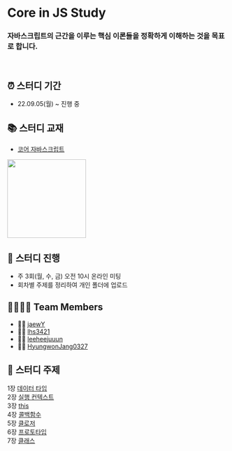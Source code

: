 # Core in JS Study

### 자바스크립트의 근간을 이루는 핵심 이론들을 정확하게 이해하는 것을 목표로 합니다.

<br>

## ⏰ 스터디 기간

- 22.09.05(월) ~ 진행 중
  <br>

## 📚 스터디 교재

- [코어 자바스크립트](http://www.yes24.com/Product/Goods/78586788)

<img src="http://image.yes24.com/goods/78586788/XL" width=180px/>
<br>

## 📁 스터디 진행
- 주 3회(월, 수, 금) 오전 10시 온라인 미팅
- 회차별 주제를 정리하여 개인 폴더에 업로드
  <br>

## 👨‍👨‍👧‍👦 Team Members

- 👩‍💻 [jaewY](https://github.com/jaewY)
- 👨‍💻 [lhs3421](https://github.com/lhs3421)
- 🧑‍💻 [leeheejuuun](https://github.com/leeheejuuun)
- 🧑‍💻 [HyungwonJang0327](https://github.com/HyungwonJang0327)
  <br>

## 📌 스터디 주제

1장 [데이터 타입](https://github.com/leeheejuuun/core-in-JS/blob/main/heejun/220914%20%EB%8D%B0%EC%9D%B4%ED%84%B0%20%ED%83%80%EC%9E%85.md)</br>
2장 [실행 컨텍스트](https://github.com/leeheejuuun/core-in-JS/blob/main/heejun/220915%20%EC%8B%A4%ED%96%89%EC%BB%A8%ED%85%8D%EC%8A%A4%ED%8A%B8.md)</br>
3장 [this](https://github.com/leeheejuuun/core-in-JS/blob/main/heejun/220919%20this.md)</br>
4장 [콜백함수](https://github.com/leeheejuuun/core-in-JS/blob/main/heejun/220921%20%EC%BD%9C%EB%B0%B1%ED%95%A8%EC%88%98.md)</br>
5장 [클로저](https://github.com/leeheejuuun/core-in-JS/blob/main/heejun/220923%20%ED%81%B4%EB%A1%9C%EC%A0%80.md)</br>
6장 [프로토타입](https://github.com/leeheejuuun/core-in-JS/blob/main/heejun/220929%20%ED%94%84%EB%A1%9C%ED%86%A0%ED%83%80%EC%9E%85.md)</br>
7장 [클래스](https://github.com/leeheejuuun/core-in-JS/blob/main/heejun/220930%20%ED%81%B4%EB%9E%98%EC%8A%A4.md)

